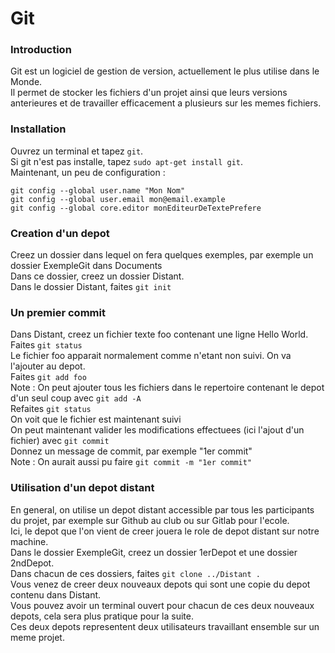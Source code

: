 # Git

### Introduction
Git est un logiciel de gestion de version, actuellement le plus utilise dans le Monde.</br>
Il permet de stocker les fichiers d'un projet ainsi que leurs versions anterieures et de travailler efficacement a plusieurs sur les memes fichiers.

### Installation
Ouvrez un terminal et tapez `git`.</br>
Si git n'est pas installe, tapez `sudo apt-get install git`.</br>
Maintenant, un peu de configuration :
```
git config --global user.name "Mon Nom"
git config --global user.email mon@email.example
git config --global core.editor monEditeurDeTextePrefere
``` 

### Creation d'un depot
Creez un dossier dans lequel on fera quelques exemples, par exemple un dossier ExempleGit dans Documents</br>
Dans ce dossier, creez un dossier Distant.</br>
Dans le dossier Distant, faites `git init`

### Un premier commit
Dans Distant, creez un fichier texte foo contenant une ligne Hello World.</br>
Faites `git status`</br>
Le fichier foo apparait normalement comme n'etant non suivi. On va l'ajouter au depot.</br>
Faites `git add foo`</br>
Note : On peut ajouter tous les fichiers dans le repertoire contenant le depot d'un seul coup avec `git add -A`</br>
Refaites `git status`</br>
On voit que le fichier est maintenant suivi</br>
On peut maintenant valider les modifications effectuees (ici l'ajout d'un fichier) avec `git commit`</br>
Donnez un message de commit, par exemple "1er commit"</br>
Note : On aurait aussi pu faire `git commit -m "1er commit"`

### Utilisation d'un depot distant
En general, on utilise un depot distant accessible par tous les participants du projet, par exemple sur Github au club ou sur Gitlab pour l'ecole.</br>
Ici, le depot que l'on vient de creer jouera le role de depot distant sur notre machine.</br>
Dans le dossier ExempleGit, creez un dossier 1erDepot et une dossier 2ndDepot.</br>
Dans chacun de ces dossiers, faites `git clone ../Distant .`</br>
Vous venez de creer deux nouveaux depots qui sont une copie du depot contenu dans Distant.</br>
Vous pouvez avoir un terminal ouvert pour chacun de ces deux nouveaux depots, cela sera plus pratique pour la suite.</br>
Ces deux depots representent deux utilisateurs travaillant ensemble sur un meme projet.
